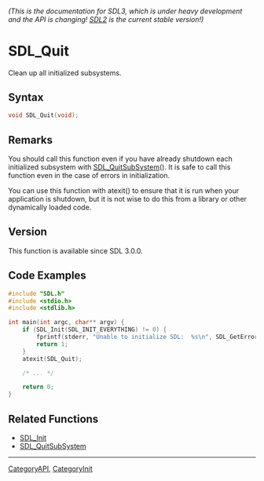 ###### (This is the documentation for SDL3, which is under heavy development and the API is changing! [SDL2](https://wiki.libsdl.org/SDL2/) is the current stable version!)
# SDL_Quit

Clean up all initialized subsystems.

## Syntax

```c
void SDL_Quit(void);

```

## Remarks

You should call this function even if you have already shutdown each
initialized subsystem with [SDL_QuitSubSystem](SDL_QuitSubSystem)(). It is
safe to call this function even in the case of errors in initialization.

You can use this function with atexit() to ensure that it is run when your
application is shutdown, but it is not wise to do this from a library or
other dynamically loaded code.

## Version

This function is available since SDL 3.0.0.

## Code Examples

```c++
#include "SDL.h"
#include <stdio.h>
#include <stdlib.h>

int main(int argc, char** argv) {
    if (SDL_Init(SDL_INIT_EVERYTHING) != 0) {
        fprintf(stderr, "Unable to initialize SDL:  %s\n", SDL_GetError());
        return 1;
    }
    atexit(SDL_Quit);

    /* ... */

    return 0;
}
```

## Related Functions

* [SDL_Init](SDL_Init)
* [SDL_QuitSubSystem](SDL_QuitSubSystem)

----
[CategoryAPI](CategoryAPI), [CategoryInit](CategoryInit)

